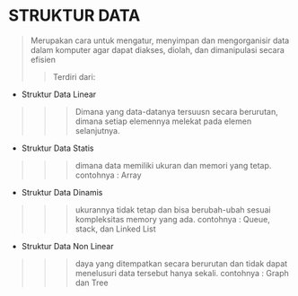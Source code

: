 # STRUKTUR DATA


>Merupakan cara untuk mengatur, menyimpan dan mengorganisir data dalam komputer agar dapat diakses, diolah, dan dimanipulasi secara efisien
>>Terdiri dari:

* Struktur Data Linear
>>> Dimana yang data-datanya tersuusn secara berurutan, dimana setiap elemennya melekat pada elemen selanjutnya.
- Struktur Data Statis
>>>dimana data memiliki ukuran dan memori yang tetap.
contohnya : Array
- Struktur Data Dinamis
>>>ukurannya tidak tetap dan bisa berubah-ubah sesuai kompleksitas memory yang ada.
contohnya : Queue, stack, dan Linked List
* Struktur Data Non Linear
>>>daya yang ditempatkan secara berurutan dan tidak dapat menelusuri data tersebut hanya sekali.
contohnya : Graph dan Tree